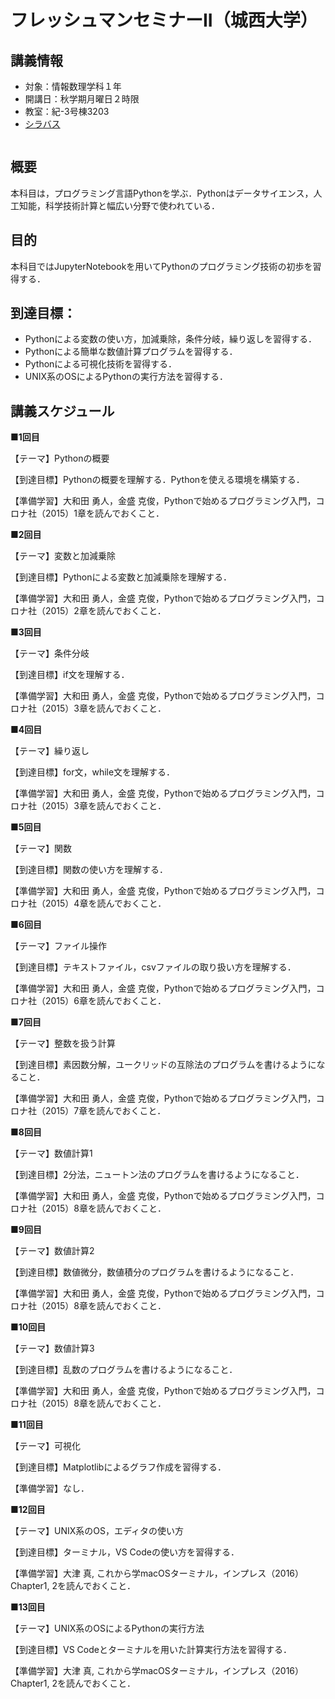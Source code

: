 # フレッシュマンセミナーII（城西大学）

## 講義情報

- 対象：情報数理学科１年
- 開講日：秋学期月曜日２時限
- 教室：紀-3号棟3203
- [シラバス](https://junavi.josai.ac.jp/camweb/slbssbdu.do?value(risyunen)=2025&value(semekikn)=1&value(kougicd)=00002284)

```{tableofcontents}
```

## 概要

本科目は，プログラミング言語Pythonを学ぶ．Pythonはデータサイエンス，人工知能，科学技術計算と幅広い分野で使われている．

## 目的

本科目ではJupyterNotebookを用いてPythonのプログラミング技術の初歩を習得する．

## 到達目標：

- Pythonによる変数の使い方，加減乗除，条件分岐，繰り返しを習得する．
- Pythonによる簡単な数値計算プログラムを習得する．
- Pythonによる可視化技術を習得する．
- UNIX系のOSによるPythonの実行方法を習得する．


## 講義スケジュール

**■1回目**
<!-- **[■1回目](/contents/1_python)** -->

【テーマ】Pythonの概要　

【到達目標】Pythonの概要を理解する．Pythonを使える環境を構築する．

【準備学習】大和田 勇人，金盛 克俊，Pythonで始めるプログラミング入門，コロナ社（2015）1章を読んでおくこと．

**■2回目**
<!-- **[■2回目](/contents/2_variable)** -->

【テーマ】変数と加減乗除

【到達目標】Pythonによる変数と加減乗除を理解する．

【準備学習】大和田 勇人，金盛 克俊，Pythonで始めるプログラミング入門，コロナ社（2015）2章を読んでおくこと．

**■3回目**
<!-- **[■3回目](/contents/)** -->

【テーマ】条件分岐

【到達目標】if文を理解する．

【準備学習】大和田 勇人，金盛 克俊，Pythonで始めるプログラミング入門，コロナ社（2015）3章を読んでおくこと．

**■4回目**
<!-- **[■4回目](/contents/)** -->

【テーマ】繰り返し

【到達目標】for文，while文を理解する．

【準備学習】大和田 勇人，金盛 克俊，Pythonで始めるプログラミング入門，コロナ社（2015）3章を読んでおくこと．

**■5回目**
<!-- **[■5回目](/contents/)** -->

【テーマ】関数

【到達目標】関数の使い方を理解する．

【準備学習】大和田 勇人，金盛 克俊，Pythonで始めるプログラミング入門，コロナ社（2015）4章を読んでおくこと．

**■6回目**
<!-- **[■6回目](/contents/)** -->

【テーマ】ファイル操作

【到達目標】テキストファイル，csvファイルの取り扱い方を理解する．

【準備学習】大和田 勇人，金盛 克俊，Pythonで始めるプログラミング入門，コロナ社（2015）6章を読んでおくこと．

**■7回目**
<!-- **[■7回目](/contents/)** -->

【テーマ】整数を扱う計算

【到達目標】素因数分解，ユークリッドの互除法のプログラムを書けるようになること．

【準備学習】大和田 勇人，金盛 克俊，Pythonで始めるプログラミング入門，コロナ社（2015）7章を読んでおくこと．

**■8回目**
<!-- **[■8回目](/contents/)** -->

【テーマ】数値計算1

【到達目標】2分法，ニュートン法のプログラムを書けるようになること．

【準備学習】大和田 勇人，金盛 克俊，Pythonで始めるプログラミング入門，コロナ社（2015）8章を読んでおくこと．

**■9回目**
<!-- **[■9回目](/contents/)** -->

【テーマ】数値計算2

【到達目標】数値微分，数値積分のプログラムを書けるようになること．

【準備学習】大和田 勇人，金盛 克俊，Pythonで始めるプログラミング入門，コロナ社（2015）8章を読んでおくこと．

**■10回目**
<!-- **[■10回目](/contents/)** -->

【テーマ】数値計算3

【到達目標】乱数のプログラムを書けるようになること．

【準備学習】大和田 勇人，金盛 克俊，Pythonで始めるプログラミング入門，コロナ社（2015）8章を読んでおくこと．

**■11回目**
<!-- **[■11回目](/contents/)** -->

【テーマ】可視化

【到達目標】Matplotlibによるグラフ作成を習得する．

【準備学習】なし．

**■12回目**
<!-- **[■12回目](/contents/)** -->

【テーマ】UNIX系のOS，エディタの使い方

【到達目標】ターミナル，VS Codeの使い方を習得する．

【準備学習】大津 真, これから学macOSターミナル，インプレス（2016）Chapter1, 2を読んでおくこと．

**■13回目**
<!-- **[■13回目](/contents/)** -->

【テーマ】UNIX系のOSによるPythonの実行方法

【到達目標】VS Codeとターミナルを用いた計算実行方法を習得する．

【準備学習】大津 真, これから学macOSターミナル，インプレス（2016）Chapter1, 2を読んでおくこと．

<!-- 
```{warning}
これはwarningです。  
```

```{admonition} タイトル
これはadmonitionです。  
```

```{tip}
これはtipです。  
```

```{note}
これはnoteです。  
``` 
-->
